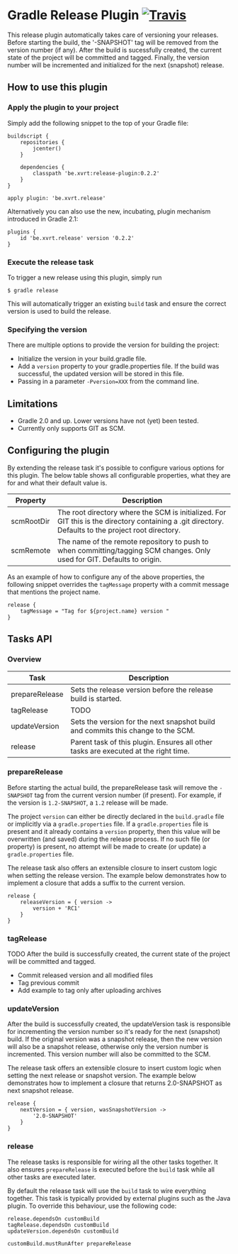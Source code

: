 # Gradle Release Plugin [![Travis](https://travis-ci.org/XavierTalpe/gradle-release-plugin.svg?branch=master)](https://travis-ci.org/XavierTalpe/gradle-release-plugin)

This release plugin automatically takes care of versioning your releases. Before starting the build, the '-SNAPSHOT' tag  will be removed from the version number (if any). After the build is sucessfully created, the current state of the project will be committed and tagged. Finally, the version number will be incremented and initialized for the next (snapshot) release.

## How to use this plugin

### Apply the plugin to your project
Simply add the following snippet to the top of your Gradle file:
``` 
buildscript {
    repositories {
        jcenter()
    }

    dependencies {
        classpath 'be.xvrt:release-plugin:0.2.2'
    }
}

apply plugin: 'be.xvrt.release'
```

Alternatively you can also use the new, incubating, plugin mechanism introduced in Gradle 2.1:
```
plugins {
    id 'be.xvrt.release' version '0.2.2'
}
```


### Execute the release task
To trigger a new release using this plugin, simply run
```
$ gradle release
```

This will automatically trigger an existing `build` task and ensure the correct version is used to build the release.

### Specifying the version
There are multiple options to provide the version for building the project:
- Initialize the version in your build.gradle file.
- Add a `version` property to your gradle.properties file. If the build was successful, the updated version will be stored in this file.
- Passing in a parameter `-Pversion=XXX` from the command line.


## Limitations
* Gradle 2.0 and up. Lower versions have not (yet) been tested.
* Currently only supports GIT as SCM.


## Configuring the plugin
By extending the release task it's possible to configure various options for this plugin. The below table shows all configurable properties, what they are for and what their default value is.

Property | Description
--- | ---
scmRootDir | The root directory where the SCM is initialized. For GIT this is the directory containing a .git directory. Defaults to the project root directory.
scmRemote | The name of the remote repository to push to when committing/tagging SCM changes. Only used for GIT. Defaults to origin.

As an example of how to configure any of the above properties, the following snippet overrides the `tagMessage` property with a commit message that mentions the project name.

```
release {
    tagMessage = "Tag for ${project.name} version "
}
```


## Tasks API

### Overview
Task | Description
--- | ---
prepareRelease | Sets the release version before the release build is started.
tagRelease | TODO
updateVersion | Sets the version for the next snapshot build and commits this change to the SCM.
release | Parent task of this plugin. Ensures all other tasks are executed at the right time.


### prepareRelease
Before starting the actual build, the prepareRelease task will remove the `-SNAPSHOT` tag from the current version number (if present). For example, if the version is `1.2-SNAPSHOT`, a `1.2` release will be made.

The project `version` can either be directly declared in the `build.gradle` file or implicitly via a `gradle.properties` file. If a `gradle.properties` file is present and it already contains a `version` property, then this value will be overwritten (and saved) during the release process. If no such file (or property) is present, no attempt will be made to create (or update) a `gradle.properties` file.

The release task also offers an extensible closure to insert custom logic when setting the release version. The example below demonstrates how to implement a closure that adds a suffix to the current version.
```
release {
    releaseVersion = { version ->
        version + 'RC1'
    }
}
```

### tagRelease
TODO
After the build is successfully created, the current state of the project will be committed and tagged.

- Commit released version and all modified files
- Tag previous commit
- Add example to tag only after uploading archives

### updateVersion
After the build is successfully created, the updateVersion task is responsible for incrementing the version number so it's ready for the next (snapshot) build. If the original version was a snapshot release, then the new version will also be a snapshot release, otherwise only the version number is incremented. This version number will also be committed to the SCM.

The release task offers an extensible closure to insert custom logic when setting the next release or snapshot version. The example below demonstrates how to implement a closure that returns 2.0-SNAPSHOT as next snapshot release.
```
release {
    nextVersion = { version, wasSnapshotVersion ->
        '2.0-SNAPSHOT'
    }
}
```

### release
The release tasks is responsible for wiring all the other tasks together. It also ensures `prepareRelease` is executed before the `build` task while all other tasks are executed later.

By default the release task will use the `build` task to wire everything together. This task is typically provided by external plugins such as the Java plugin. To override this behaviour, use the following code:
```
release.dependsOn customBuild
tagRelease.dependsOn customBuild
updateVersion.dependsOn customBuild

customBuild.mustRunAfter prepareRelease
```
